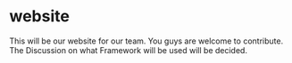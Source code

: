 # website
This will be our website for our team. You guys are welcome to contribute. The Discussion on what Framework will be used will be decided.
